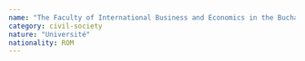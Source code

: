 ```yaml
---
name: "The Faculty of International Business and Economics in the Bucharest University of Economic Studies"
category: civil-society
nature: "Université"
nationality: ROM
---
```

